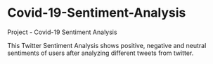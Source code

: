 # Covid-19-Sentiment-Analysis
Project - Covid-19 Sentiment Analysis

This Twitter Sentiment Analysis shows positive, negative and neutral sentiments of users after analyzing different tweets from twitter.
